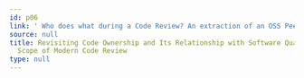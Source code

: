 ```yaml
---
id: p06
link: ' Who does what during a Code Review? An extraction of an OSS Peer Review Repository~\cite{MSR13_extraction}'
source: null
title: Revisiting Code Ownership and Its Relationship with Software Quality in the
  Scope of Modern Code Review
type: null
---
```


